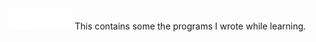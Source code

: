 <img title="a title" alt="Alt text" src="aashish.png">
This contains some the programs I wrote while learning.

